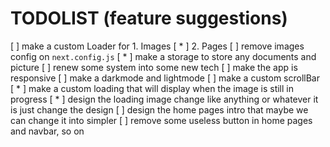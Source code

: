 # TODOLIST (feature suggestions)

 [ ] make a custom Loader for
    1. Images  [ * ]
    2. Pages
 [ ] remove images config on `next.config.js`
 [ * ] make a storage to store any documents and picture
 [ ] renew some system into some new tech
 [ ] make the app is responsive
 [ ] make a darkmode and lightmode
 [ ] make a custom scrollBar
 [ * ] make a custom loading that will display when the image is still in progress
 [ * ] design the loading image change like anything or whatever it is just change the design
 [ ] design the home pages intro that maybe we can change it into simpler
 [ ] remove some useless button in home pages and navbar, so on
